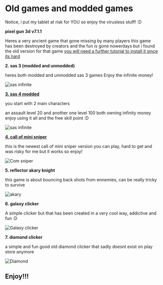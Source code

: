 # Old games and modded games

Notice, i put my tablet at risk for YOU so enjoy the virusless stuff! :D

**pixel gun 3d v7.1.1**

Heres a very ancient game that gone missing by many players
this game has been destroyed by creators and the fun is gone nowerdays
but i found the old version for that game
[you will need a further tutorial to install it since its hard](pixelgun.md)

**2. sas 3 (modded and unmodded)**

heres both modded and unmodded sas 3 games
Enjoy the infinite money!

![sas infinite](images/sas3.jpg)

[**3. sas 4 modded**](https://www.dropbox.com/s/6fw2lzwvznrwza7/sas%204%20unlimited%20money%202.0.1.apk?dl=0)

you start with 2 main characters

an assault level 20 and another one level 100 both owning infinity money
enjoy using it all and the free skill point :D

![sas infinite](images/sas4.jpg)

[**4. call of mini sniper**](https://www.dropbox.com/s/a3pqnzhwwxr0bti/call-of-mini-sniper-1-3-4.apk?dl=0)

this is the newest call of mini sniper version you can play, hard to get and was risky for me but it works so enjoy!

![Com sniper](images/sniper.jpg)

**5. reflector akary knight**

this game is about bouncing back shots from ennemies, can be really tricky to survive

![akary](images/akary.jpg)


**6. galaxy clicker** 

A simple clicker but that has been created in a very cool way, addictive and fun :D

![Galaxy clicker](images/clicker.jpg)

**7. diamond clicker**

a simple and fun good old diamond clicker that sadly doesnt exist on play store anymore

![Diamond](images/diamond.jpg)

## Enjoy!!!